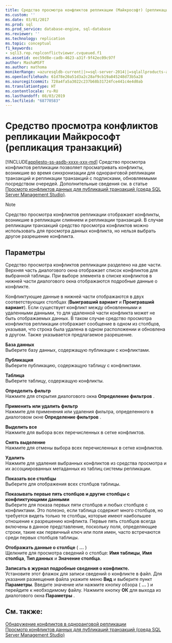 ```yaml
---
title: Средство просмотра конфликтов репликации (Майкрософт) (репликация транзакций) | Документация Майкрософт
ms.custom: ''
ms.date: 03/01/2017
ms.prod: sql
ms.prod_service: database-engine, sql-database
ms.reviewer: ''
ms.technology: replication
ms.topic: conceptual
f1_keywords:
- sql13.rep.replconflictviewer.cvqueued.f1
ms.assetid: eec59d8e-cadb-4623-a31f-9f42ec09c97f
author: MashaMSFT
ms.author: mathoma
monikerRange: =azuresqldb-current||>=sql-server-2014||=sqlallproducts-allversions
ms.openlocfilehash: 61d78e20a51d3a2c28af9cb19a845248d73b5a28
ms.sourcegitcommit: 728a4fa5a3022c237b68b31724fce441c4e4d0ab
ms.translationtype: HT
ms.contentlocale: ru-RU
ms.lasthandoff: 08/03/2019
ms.locfileid: "68770583"
---
```

# <a name="microsoft-replication-conflict-viewer-transactional-replication"></a>Средство просмотра конфликтов репликации Майкрософт (репликация транзакций)
[!INCLUDE[appliesto-ss-asdb-xxxx-xxx-md](../../includes/appliesto-ss-asdb-xxxx-xxx-md.md)]
  Средство просмотра конфликтов репликации позволяет просматривать конфликты, возникшие во время синхронизации для одноранговой репликации транзакций и репликации транзакций с подписками, обновляемыми посредством очередей. Дополнительные сведения см. в статье [Просмотр конфликтов данных для публикаций транзакций (среда SQL Server Management Studio)](../../relational-databases/replication/view-data-conflicts-for-transactional-publications-sql-server-management-studio.md).  
  
> [!NOTE]  
>  Средство просмотра конфликтов репликации отображает конфликты, возникшие в репликации слиянием и репликации транзакций. В случае репликации транзакций средство просмотра конфликтов можно использовать для просмотра данных конфликта, но нельзя выбрать другое разрешение конфликта.  
  
## <a name="options"></a>Параметры  
 Средство просмотра конфликтов репликации разделено на две части. Верхняя часть диалогового окна отображает список конфликтов для выбранной таблицы. При выборе элемента в списке конфликтов в нижней части диалогового окна отображаются подробные данные о конфликте.  
  
 Конфликтующие данные в нижней части отображаются в двух соответствующих столбцах (**Выигравший вариант** и **Проигравший вариант**). Если существует конфликт между обновленными и удаленными данными, то для удаленной части конфликта может не быть отображаемых данных. В таком случае средство просмотра конфликтов репликации отображает сообщение в одном из столбцов, указывая, что строка была удалена в одном расположении и обновлена в другом. Также указывается предлагаемое разрешение.  
  
 **База данных**  
 Выберите базу данных, содержащую публикации с конфликтами.  
  
 **Публикация**  
 Выберите публикацию, содержащую таблицу с конфликтами.  
  
 **Таблица**  
 Выберите таблицу, содержащую конфликты.  
  
 **Определить фильтр**  
 Нажмите для открытия диалогового окна **Определение фильтров** .  
  
 **Применить или удалить фильтр**  
 Нажмите для применения или удаления фильтра, определенного в диалоговом окне **Определение фильтров** .  
  
 **Выделить все**  
 Нажмите для выбора всех перечисленных в сетке конфликтов.  
  
 **Снять выделение**  
 Нажмите для отмены выбора всех перечисленных в сетке конфликтов.  
  
 **Удалить**  
 Нажмите для удаления выбранных конфликтов из средства просмотра и их ассоциированных метаданных из таблиц системы репликации.  
  
 **Показать все столбцы**  
 Выберите для отображения всех столбцов таблицы.  
  
 **Показывать первые пять столбцов и другие столбцы с конфликтующими данными**  
 Выберите для показа первых пяти столбцов и любых столбцов с конфликтами. Это полезно, если таблица содержит много столбцов, но требуется видеть только те столбцы, которые имеют наибольшее отношение к разрешению конфликта. Первые пять столбцов всегда включены в данное представление, поскольку поля, определяющие строки, такие как первичный ключ или поля имен, часто встречаются среди первых столбцов таблицы.  
  
 **Отображать данные о столбце** ( **…** )  
 Щелкните для просмотра сведений о столбце: **Имя таблицы**, **Имя столбца**, **Тип данных** и **Значение столбца**.  
  
 **Записать в журнал подробные сведения о конфликте.**  
 Установите этот флажок для записи сведений о конфликте в файл. Для указания размещения файла укажите меню **Вид** и выберите пункт **Параметры**. Введите значение или нажмите кнопку обзора ( **...** ) и перейдите к необходимому файлу. Нажмите кнопку **ОК** для выхода из диалогового окна **Параметры** .  
  
## <a name="see-also"></a>См. также:  
 [Обнаружение конфликтов в одноранговой репликации](../../relational-databases/replication/transactional/peer-to-peer-conflict-detection-in-peer-to-peer-replication.md)   
 [Просмотр конфликтов данных для публикаций транзакций (среда SQL Server Management Studio)](../../relational-databases/replication/view-data-conflicts-for-transactional-publications-sql-server-management-studio.md)  
  
  
